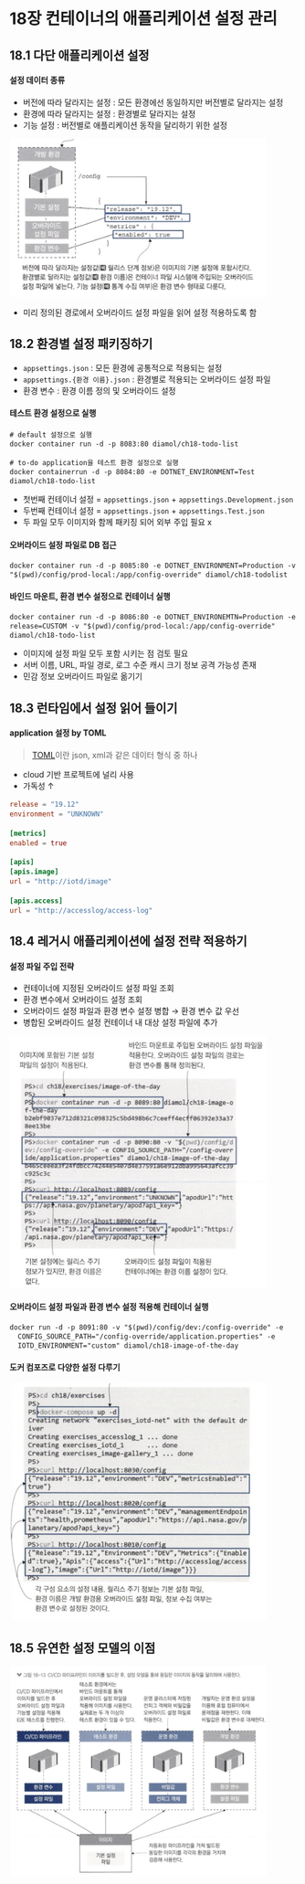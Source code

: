 # 18장 컨테이너의 애플리케이션 설정 관리

## 18.1 다단 애플리케이션 설정

#### 설정 데이터 종류

- 버전에 따라 달라지는 설정 : 모든 환경에선 동일하지만 버전별로 달라지는 설정
- 환경에 따라 달라지는 설정 : 환경별로 달라지는 설정
- 기능 설정 : 버전별로 애플리케이션 동작을 달리하기 위한 설정

<img src="img/1.png" alt="" width="450"/>

- 미리 정의된 경로에서 오버라이드 설정 파일을 읽어 설정 적용하도록 함

## 18.2 환경별 설정 패키징하기

- `appsettings.json` : 모든 환경에 공통적으로 적용되는 설정
- `appsettings.{환경 이름}.json` : 환경별로 적용되는 오버라이드 설정 파일
- 환경 변수 : 환경 이름 정의 및 오버라이드 설정

#### 테스트 환경 설정으로 실행

```shell
# default 설정으로 실행
docker container run -d -p 8083:80 diamol/ch18-todo-list

# to-do application을 테스트 환경 설정으로 실행
docker containerrun -d -p 8084:80 -e DOTNET_ENVIRONMENT=Test diamol/ch18-todo-list
```

- 첫번째 컨테이너 설정 = `appsettings.json` + `appsettings.Development.json`
- 두번째 컨테이너 설정 = `appsettings.json` + `appsettings.Test.json`
- 두 파일 모두 이미지와 함께 패키징 되어 외부 주입 필요 x

#### 오버라이드 설정 파일로 DB 접근

```shell
docker container run -d -p 8085:80 -e DOTNET_ENVIRONMENT=Production -v "$(pwd)/config/prod-local:/app/config-override" diamol/ch18-todolist
```

#### 바인드 마운트, 환경 변수 설정으로 컨테이너 실행

```shell
docker container run -d -p 8086:80 -e DOTNET_ENVIRONEMTN=Production -e release=CUSTOM -v "$(pwd)/config/prod-local:/app/config-override" diamol/ch18-todo-list
```

- 이미지에 설정 파일 모두 포함 시키는 점 검토 필요
- 서버 이름, URL, 파일 경로, 로그 수준 캐시 크기 정보 공격 가능성 존재
- 민감 정보 오버라이드 파일로 옮기기

## 18.3 런타임에서 설정 읽어 들이기

#### application 설정 by TOML

> [TOML](https://www.itworld.co.kr/tags/39697/%ED%8C%8C%EC%9D%B4%EC%8D%AC/248128)이란 json, xml과 같은 데이터 형식 중 하나

- cloud 기반 프로젝트에 널리 사용
- 가독성 &uarr;

```toml
release = "19.12"
environment = "UNKNOWN"

[metrics]
enabled = true

[apis]
[apis.image]
url = "http://iotd/image"

[apis.access]
url = "http://accesslog/access-log"
```

## 18.4 레거시 애플리케이션에 설정 전략 적용하기

#### 설정 파일 주입 전략

- 컨테이너에 지정된 오버라이드 설정 파일 조회
- 환경 변수에서 오버라이드 설정 조회
- 오버라이드 설정 파일과 환경 변수 설정 병합 &rarr; 환경 변수 값 우선
- 병합된 오버라이드 설정 컨테이너 내 대상 설정 파일에 추가

<img src="img/2.png" alt="" width="450" />

#### 오버라이드 설정 파일과 환경 변수 설정 적용해 컨테이너 실행

```shell
docker run -d -p 8091:80 -v "$(pwd)/config/dev:/config-override" -e
  CONFIG_SOURCE_PATH="/config-override/application.properties" -e
  IOTD_ENVIRONMENT="custom" diamol/ch18-image-of-the-day
```

#### 도커 컴포즈로 다양한 설정 다루기

<img src="img/4.png" alt="" width="450" />

## 18.5 유연한 설정 모델의 이점

<img src="img/3.png" alt="" width="450" />